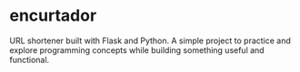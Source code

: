 # encurtador
URL shortener built with Flask and Python. A simple project to practice and explore programming concepts while building something useful and functional.
